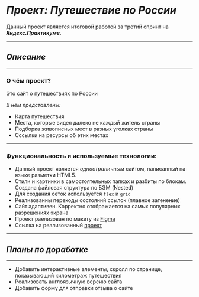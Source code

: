 # *Проект: Путешествие по России*
Данный проект является итоговой работой за третий спринт на ***Яндекс.Практикуме***.

---
## *Описание*
----
### **О чём проект?**

Это сайт о путешествиях по России

*В нём представлены:*

* Карта путешествия
* Места, которые видел далеко не каждый житель страны
* Подборка живописных мест в разных уголках страны
* Сссылки на ресурсы об этих местах

---
  ### **Функциональность и используемые технологии:**

* Данный проект является *одностраничным* сайтом, написанный на языке разметки HTML5.
* Стили и картинки в самостоятельных папках и разбиты по блокам. Создана файловая структура по БЭМ (Nested)
* Для создания сеток используется  `flex` и `grid`
* Реализованны переходы состояний ссылок (плавное затенение)
* Сайт адаптивен. Корректно отображается на самых популярных разрешениях экрана
* Проект раелизован по макету из [Figma](https://www.figma.com/file/5S2WSbEFL6awjVWJ0NWL8Q/Sprint-3_-Russia-_-desktop-mobile?node-id=28503%3A0)
* Ссылка на реализованный [проект](https://tinaevnk.github.io/russian-travel/index.html)

---
## *Планы по доработке*

---

- Добавить интерактивные элементы, скролл по странице, показывающий километраж путешествия
- Реализовать англоязычную версию сайта
- Добавить форму для отправки отзыва о сайте
